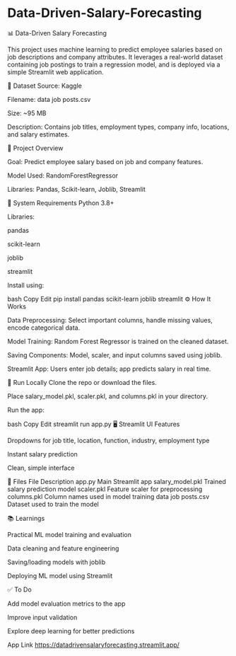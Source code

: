 # Data-Driven-Salary-Forecasting

📊 Data-Driven Salary Forecasting

This project uses machine learning to predict employee salaries based on job descriptions and company attributes. It leverages a real-world dataset containing job postings to train a regression model, and is deployed via a simple Streamlit web application.

📁 Dataset
Source: Kaggle

Filename: data job posts.csv

Size: ~95 MB

Description: Contains job titles, employment types, company info, locations, and salary estimates.

🧠 Project Overview

Goal: Predict employee salary based on job and company features.

Model Used: RandomForestRegressor

Libraries: Pandas, Scikit-learn, Joblib, Streamlit

🔧 System Requirements
Python 3.8+

Libraries:

pandas

scikit-learn

joblib

streamlit

Install using:

bash
Copy
Edit
pip install pandas scikit-learn joblib streamlit
⚙️ How It Works

Data Preprocessing: Select important columns, handle missing values, encode categorical data.

Model Training: Random Forest Regressor is trained on the cleaned dataset.

Saving Components: Model, scaler, and input columns saved using joblib.

Streamlit App: Users enter job details; app predicts salary in real time.

🚀 Run Locally
Clone the repo or download the files.

Place salary_model.pkl, scaler.pkl, and columns.pkl in your directory.

Run the app:

bash
Copy
Edit
streamlit run app.py
🖥️ Streamlit UI Features

Dropdowns for job title, location, function, industry, employment type

Instant salary prediction

Clean, simple interface

📌 Files
File	Description
app.py	Main Streamlit app
salary_model.pkl	Trained salary prediction model
scaler.pkl	Feature scaler for preprocessing
columns.pkl	Column names used in model training
data job posts.csv	Dataset used to train the model

📚 Learnings

Practical ML model training and evaluation

Data cleaning and feature engineering

Saving/loading models with joblib

Deploying ML model using Streamlit

✅ To Do

Add model evaluation metrics to the app

Improve input validation

Explore deep learning for better predictions

App Link
https://datadrivensalaryforecasting.streamlit.app/ 

